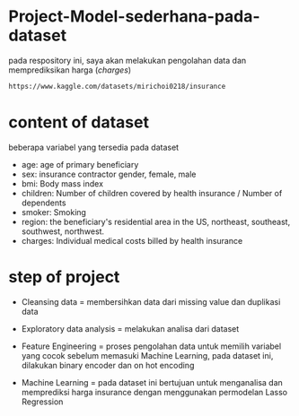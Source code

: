 # Project-Model-sederhana-pada-dataset
pada respository ini, saya akan melakukan pengolahan data dan memprediksikan harga (_charges_)

```sh
https://www.kaggle.com/datasets/mirichoi0218/insurance
```

# content of dataset
beberapa variabel yang tersedia pada dataset

- age: age of primary beneficiary
- sex: insurance contractor gender, female, male
- bmi: Body mass index
- children: Number of children covered by health insurance / Number of dependents
- smoker: Smoking
- region: the beneficiary's residential area in the US, northeast, southeast, southwest, northwest.
- charges: Individual medical costs billed by health insurance

# step of project

- Cleansing data = membersihkan data dari missing value dan duplikasi data

- Exploratory data analysis = melakukan analisa dari dataset

- Feature Engineering = proses pengolahan data untuk memilih variabel yang cocok sebelum memasuki Machine Learning, pada dataset ini, dilakukan binary encoder dan on hot encoding

- Machine Learning = pada dataset ini bertujuan untuk menganalisa dan memprediksi harga insurance dengan menggunakan permodelan Lasso Regression

